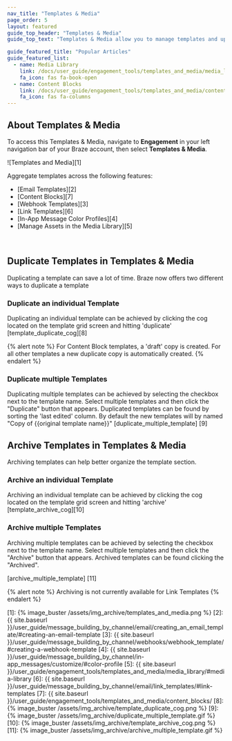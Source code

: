 ```yaml
---
nav_title: "Templates & Media"
page_order: 5
layout: featured
guide_top_header: "Templates & Media"
guide_top_text: "Templates & Media allow you to manage templates and upload images for messages in a single, centralized location. You can consolidate and organize your templates across the dashboard for a coherent look and feel."

guide_featured_title: "Popular Articles"
guide_featured_list:
  - name: Media Library
    link: /docs/user_guide/engagement_tools/templates_and_media/media_library/
    fa_icon: fas fa-book-open
  - name: Content Blocks
    link: /docs/user_guide/engagement_tools/templates_and_media/content_blocks/
    fa_icon: fas fa-columns
---
```


## About Templates & Media

To access this Templates & Media, navigate to __Engagement__ in your left navigation bar of your Braze account, then select __Templates & Media__.

![Templates and Media][1]

Aggregate templates across the following features:

- [Email Templates][2]
- [Content Blocks][7]
- [Webhook Templates][3]
- [Link Templates][6]
- [In-App Message Color Profiles][4]
- [Manage Assets in the Media Library][5]

<br>

## Duplicate Templates in Templates & Media

Duplicating a template can save a lot of time.  Braze now offers two different ways to duplicate a template

### Duplicate an individual Template
Duplicating an individual template can be achieved by clicking the cog located on the template grid screen and hitting 'duplicate' [template_duplicate_cog][8]

{% alert note %}
For Content Block templates, a 'draft' copy is created.  For all other templates a new duplicate copy is automatically created.
{% endalert %}


### Duplicate multiple Templates
Duplicating multiple templates can be achieved by selecting the checkbox next to the template name.  Select multiple templates and then click the "Duplicate" button that appears.  Duplicated templates can be found by sorting the 'last edited' column.  By default the new templates will by named "Copy of {{original template name}}"
[duplicate_multiple_template] [9]

## Archive Templates in Templates & Media

Archiving templates can help better organize the template section.

### Archive an individual Template
Archiving an individual template can be achieved by clicking the cog located on the template grid screen and hitting 'archive' [template_archive_cog][10]


### Archive multiple Templates
Archiving multiple templates can be achieved by selecting the checkbox next to the template name.  Select multiple templates and then click the "Archive" button that appears.  Archived templates can be found clicking the "Archived".  

[archive_multiple_template] [11]


{% alert note %}
Archiving is not currently available for Link Templates
{% endalert %}


[1]: {% image_buster /assets/img_archive/templates_and_media.png %}
[2]: {{ site.baseurl }}/user_guide/message_building_by_channel/email/creating_an_email_template/#creating-an-email-template
[3]: {{ site.baseurl }}/user_guide/message_building_by_channel/webhooks/webhook_template/#creating-a-webhook-template
[4]: {{ site.baseurl }}/user_guide/message_building_by_channel/in-app_messages/customize/#color-profile
[5]: {{ site.baseurl }}/user_guide/engagement_tools/templates_and_media/media_library/#media-library
[6]: {{ site.baseurl }}/user_guide/message_building_by_channel/email/link_templates/#link-templates
[7]: {{ site.baseurl }}/user_guide/engagement_tools/templates_and_media/content_blocks/
[8]: {% image_buster /assets/img_archive/template_duplicate_cog.png %}
[9]: {% image_buster /assets/img_archive/duplicate_multiple_template.gif %}
[10]: {% image_buster /assets/img_archive/template_archive_cog.png %}
[11]: {% image_buster /assets/img_archive/archive_multiple_template.gif %}
